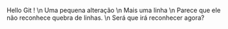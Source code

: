 Hello Git ! \n
Uma pequena alteração \n
Mais uma linha \n
Parece que ele não reconhece quebra de linhas. \n
Será que irá reconhecer agora?
